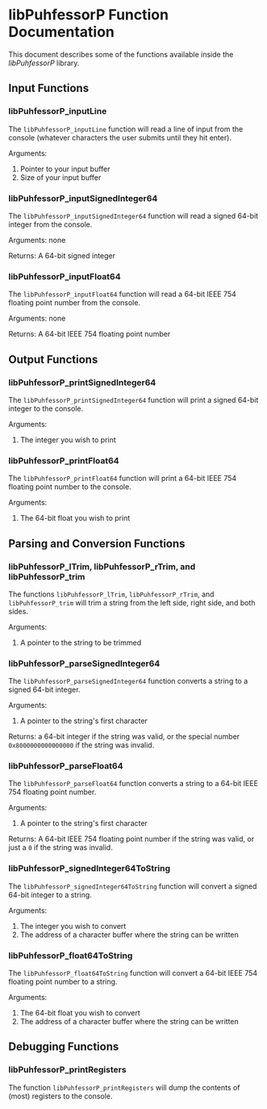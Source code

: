 
# libPuhfessorP Function Documentation

This document describes some of the functions available inside the *libPuhfessorP* library.

## Input Functions

### libPuhfessorP_inputLine

The ```libPuhfessorP_inputLine``` function will read a line of input from the console (whatever characters the user submits until they hit enter).

Arguments:

1. Pointer to your input buffer
2. Size of your input buffer

### libPuhfessorP_inputSignedInteger64

The ```libPuhfessorP_inputSignedInteger64``` function will read a signed 64-bit integer from the console.

Arguments: none

Returns: A 64-bit signed integer

### libPuhfessorP_inputFloat64

The ```libPuhfessorP_inputFloat64``` function will read a 64-bit IEEE 754 floating point number from the console.

Arguments: none

Returns: A 64-bit IEEE 754 floating point number

## Output Functions

### libPuhfessorP_printSignedInteger64

The ```libPuhfessorP_printSignedInteger64``` function will print a signed 64-bit integer to the console.

Arguments:

1. The integer you wish to print

### libPuhfessorP_printFloat64

The ```libPuhfessorP_printFloat64``` function will print a 64-bit IEEE 754 floating point number to the console.

Arguments:

1. The 64-bit float you wish to print

## Parsing and Conversion Functions

### libPuhfessorP_lTrim, libPuhfessorP_rTrim, and libPuhfessorP_trim

The functions ```libPuhfessorP_lTrim```, ```libPuhfessorP_rTrim```, and ```libPuhfessorP_trim``` will trim a string from the left side, right side, and both sides.

Arguments:

1. A pointer to the string to be trimmed

### libPuhfessorP_parseSignedInteger64

The ```libPuhfessorP_parseSignedInteger64``` function converts a string to a signed 64-bit integer.

Arguments:

1. A pointer to the string's first character

Returns: a 64-bit integer if the string was valid, or the special number ```0x8000000000000000``` if the string was invalid.

### libPuhfessorP_parseFloat64

The ```libPuhfessorP_parseFloat64``` function converts a string to a 64-bit IEEE 754 floating point number.

Arguments:

1. A pointer to the string's first character

Returns: A 64-bit IEEE 754 floating point number if the string was valid, or just a ```0``` if the string was invalid.

### libPuhfessorP_signedInteger64ToString

The ```libPuhfessorP_signedInteger64ToString``` function will convert a signed 64-bit integer to a string.

Arguments:

1. The integer you wish to convert
2. The address of a character buffer where the string can be written

### libPuhfessorP_float64ToString

The ```libPuhfessorP_float64ToString``` function will convert a 64-bit IEEE 754 floating point number to a string.

Arguments:

1. The 64-bit float you wish to convert
2. The address of a character buffer where the string can be written

## Debugging Functions

### libPuhfessorP_printRegisters

The function ```libPuhfessorP_printRegisters``` will dump the contents of (most) registers to the console.











